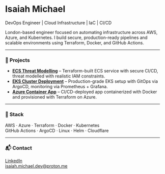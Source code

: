 # Isaiah Michael

DevOps Engineer | Cloud Infrastructure | IaC | CI/CD

London-based engineer focused on automating infrastructure across AWS, Azure, and Kubernetes. I build secure, production-ready pipelines and scalable environments using Terraform, Docker, and GitHub Actions.

---

### 🚀 Projects
- **[ECS Threat Modelling](https://github.com/isaiah1701/ECSThreatModellingProject)** – Terraform-built ECS service with secure CI/CD, threat modelled with realistic IAM constraints.
- **[EKS Cluster Deployment](https://github.com/isaiah1701/k8-eks)** – Production-grade EKS setup with GitOps via ArgoCD, monitoring via Prometheus + Grafana.
- **[Azure Container App](https://github.com/isaiah1701/AzureContainerApp)** – CI/CD-deployed app containerized with Docker and provisioned with Terraform on Azure.

---

### 🧰 Stack
AWS · Azure · Terraform · Docker · Kubernetes  
GitHub Actions · ArgoCD · Linux · Helm · Cloudflare

---

### 📬 Contact
[LinkedIn](https://www.linkedin.com/in/isaiahmichael)  
isaiah.michael.dev@proton.me
